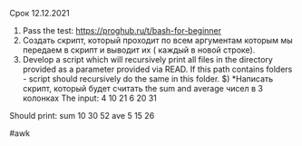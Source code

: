 Срок 12.12.2021

1) Pass the test: https://proghub.ru/t/bash-for-beginner
2)  Создать скрипт, который проходит по всем аргументам которым мы передаем в скрипт 
и выводит их ( каждый в новой строке).
3) Develop a script which will recursively print all files in the directory provided 
as a parameter provided via READ.
If this path contains folders - script should recursively do the same in this folder.
$) *Написать скрипт, который будет считать the sum and average чисел в 3 колонках
The input:
4  10  21
6  20  31

Should print:
sum 10  30  52
ave   5    15  26  

#awk
